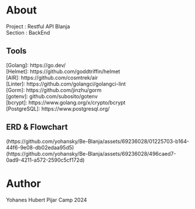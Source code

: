 <h1>About</h1>
Project : Restful API Blanja <br>
Section : BackEnd <br>
<h2>Tools</h2>
<div>
[Golang]: https://go.dev/ <br>
[Helmet]: https://github.com/goddtriffin/helmet <br>
[AIR]: https://github.com/cosmtrek/air <br>
[Linter]: https://github.com/golangci/golangci-lint <br>
[Gorm]: https://github.com/jinzhu/gorm <br>
[gotenv]: github.com/subosito/gotenv <br>
[bcrypt]: https://www.golang.org/x/crypto/bcrypt <br>
[PostgreSQL]: https://www.postgresql.org/ <br>
</div>
<h2>ERD & Flowchart</h2>
(https://github.com/yohansky/Be-Blanja/assets/69236028/01225703-b164-44f6-9e08-db02edaa95d5) <br>
(https://github.com/yohansky/Be-Blanja/assets/69236028/496caed7-0ad9-4211-a572-2590c5cf172d) <br>

<h1>Author</h1>
Yohanes Hubert
Pijar Camp 2024
